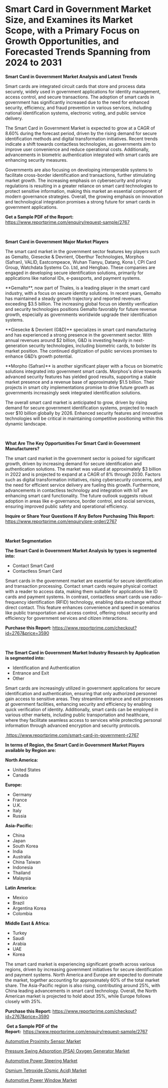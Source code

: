 <p><h1>Smart Card in Government Market Size, and Examines its Market Scope, with a Primary Focus on Growth Opportunities, and Forecasted Trends Spanning from 2024 to 2031</h1></p><p><strong>Smart Card in Government Market Analysis and Latest Trends</strong></p>
<p><p>Smart cards are integrated circuit cards that store and process data securely, widely used in government applications for identity management, access control, and secure transactions. The adoption of smart cards in government has significantly increased due to the need for enhanced security, efficiency, and fraud prevention in various services, including national identification systems, electronic voting, and public service delivery.</p><p>The Smart Card in Government Market is expected to grow at a CAGR of 8.60% during the forecast period, driven by the rising demand for secure identification methods and digital transformation initiatives. Recent trends indicate a shift towards contactless technologies, as governments aim to improve user convenience and reduce operational costs. Additionally, advancements in biometric authentication integrated with smart cards are enhancing security measures.</p><p>Governments are also focusing on developing interoperable systems to facilitate cross-border identification and transactions, further stimulating market growth. The increasing emphasis on cybersecurity and privacy regulations is resulting in a greater reliance on smart card technologies to protect sensitive information, making this market an essential component of modern governance strategies. Overall, the growing emphasis on innovation and technological integration promises a strong future for smart cards in government applications.</p></p>
<p><strong>Get a Sample PDF of the Report:&nbsp;</strong> <a href="https://www.reportprime.com/enquiry/request-sample/2767">https://www.reportprime.com/enquiry/request-sample/2767</a></p>
<p>&nbsp;</p>
<p><strong>Smart Card in Government Major Market Players</strong></p>
<p><p>The smart card market in the government sector features key players such as Gemalto, Giesecke & Devrient, Oberthur Technologies, Morphos (Safran), VALID, Eastcompeace, Wuhan Tianyu, Datang, Kona I, CPI Card Group, Watchdata Systems Co. Ltd, and Hengbao. These companies are engaged in developing secure identification solutions, primarily for applications like national IDs, e-passports, and payment systems.</p><p>**Gemalto**, now part of Thales, is a leading player in the smart card industry, with a focus on secure identity solutions. In recent years, Gemalto has maintained a steady growth trajectory and reported revenues exceeding $3.5 billion. The increasing global focus on identity verification and security technologies positions Gemalto favorably for future revenue growth, especially as governments worldwide upgrade their identification systems.</p><p>**Giesecke & Devrient (G&D)** specializes in smart card manufacturing and has experienced a strong presence in the government sector. With annual revenues around $2 billion, G&D is investing heavily in next-generation security technologies, including biometric cards, to bolster its market position. The continued digitization of public services promises to enhance G&D’s growth potential.</p><p>**Morpho (Safran)** is another significant player with a focus on biometric solutions integrated into government smart cards. Morphos's drive towards advanced security features has yielded good results, supporting a stable market presence and a revenue base of approximately $1.5 billion. Their projects in smart city implementations promise to drive future growth as governments increasingly seek integrated identification solutions.</p><p>The overall smart card market is anticipated to grow, driven by rising demand for secure government identification systems, projected to reach over $10 billion globally by 2026. Enhanced security features and innovative technologies will be critical in maintaining competitive positioning within this dynamic landscape.</p></p>
<p>&nbsp;</p>
<p><strong>What Are The Key Opportunities For Smart Card in Government Manufacturers?</strong></p>
<p><p>The smart card market in the government sector is poised for significant growth, driven by increasing demand for secure identification and authentication solutions. The market was valued at approximately $3 billion in 2022 and is projected to expand at a CAGR of 8% through 2030. Factors such as digital transformation initiatives, rising cybersecurity concerns, and the need for efficient service delivery are fueling this growth. Furthermore, advancements in contactless technology and integration with IoT are enhancing smart card functionality. The future outlook suggests robust adoption in areas like e-governance, border control, and social services, ensuring improved public safety and operational efficiency.</p></p>
<p><strong>Inquire or Share Your Questions If Any Before Purchasing This Report:</strong> <a href="https://www.reportprime.com/enquiry/pre-order/2767">https://www.reportprime.com/enquiry/pre-order/2767</a></p>
<p>&nbsp;</p>
<p><strong>Market Segmentation</strong></p>
<p><strong>The Smart Card in Government Market Analysis by types is segmented into:</strong></p>
<p><ul><li>Contact Smart Card</li><li>Contactless Smart Card</li></ul></p>
<p><p>Smart cards in the government market are essential for secure identification and transaction processing. Contact smart cards require physical contact with a reader to access data, making them suitable for applications like ID cards and payment systems. In contrast, contactless smart cards use radio-frequency identification (RFID) technology, enabling data exchange without direct contact. This feature enhances convenience and speed in scenarios like public transportation and access control, offering robust security and efficiency for government services and citizen interactions.</p></p>
<p><strong>Purchase this Report:&nbsp;</strong><a href="https://www.reportprime.com/checkout?id=2767&price=3590">https://www.reportprime.com/checkout?id=2767&price=3590</a></p>
<p>&nbsp;</p>
<p><strong>The Smart Card in Government Market Industry Research by Application is segmented into:</strong></p>
<p><ul><li>Identification and Authentication</li><li>Entrance and Exit</li><li>Other</li></ul></p>
<p><p>Smart cards are increasingly utilized in government applications for secure identification and authentication, ensuring that only authorized personnel gain access to sensitive areas. They streamline entrance and exit processes at government facilities, enhancing security and efficiency by enabling quick verification of identity. Additionally, smart cards can be employed in various other markets, including public transportation and healthcare, where they facilitate seamless access to services while protecting personal information through advanced encryption and security protocols.</p></p>
<p><a href="https://www.reportprime.com/smart-card-in-government-r2767">&nbsp;https://www.reportprime.com/smart-card-in-government-r2767</a></p>
<p><strong>In terms of Region, the Smart Card in Government Market Players available by Region are:</strong></p>
<p>
    <p> <strong> North America: </strong>
        <ul>
            <li>United States</li>
            <li>Canada</li>
        </ul>
        </p> 
    <p> <strong> Europe: </strong>
        <ul>
            <li>Germany</li>
            <li>France</li>
            <li>U.K.</li>
            <li>Italy</li>
            <li>Russia</li>
        </ul>
        </p> 
    <p> <strong> Asia-Pacific: </strong>
        <ul>
            <li>China</li>
            <li>Japan</li>
            <li>South Korea</li>
            <li>India</li>
            <li>Australia</li>
            <li>China Taiwan</li>
            <li>Indonesia</li>
            <li>Thailand</li>
            <li>Malaysia</li>
        </ul>
        </p> 
    <p> <strong> Latin America: </strong>
        <ul>
            <li>Mexico</li>
            <li>Brazil</li>
            <li>Argentina Korea</li>
            <li>Colombia</li>
        </ul>
        </p> 
    <p> <strong> Middle East & Africa: </strong>
        <ul>
            <li>Turkey</li>
            <li>Saudi</li>
            <li>Arabia</li>
            <li>UAE</li>
            <li>Korea</li>
        </ul>
    </p>
    </p>
<p><p>The smart card market is experiencing significant growth across various regions, driven by increasing government initiatives for secure identification and payment systems. North America and Europe are expected to dominate the market, together accounting for approximately 60% of the total market share. The Asia-Pacific region is also rising, contributing around 25%, with China leading advancements in smart card technology. Overall, the North American market is projected to hold about 35%, while Europe follows closely with 25%.</p></p>
<p><strong>Purchase this Report: </strong><a href="https://www.reportprime.com/checkout?id=2767&price=3590">https://www.reportprime.com/checkout?id=2767&price=3590</a></p>
<p>&nbsp;<strong>Get a Sample PDF of the Report:&nbsp;&nbsp;</strong><a href="https://www.reportprime.com/enquiry/request-sample/2767">https://www.reportprime.com/enquiry/request-sample/2767</a></p>
<p><strong></strong></p>
<p><p><a href="https://www.linkedin.com/pulse/global-automotive-proximity-sensor-market-focus-product-type-taajf?trackingId=A5hbPsW9TVev9Su6h2ZtWw%3D%3D">Automotive Proximity Sensor Market</a></p><p><a href="https://issuu.com/reportprime-2/docs/pressure-swing-adsorption-psa-oxyge_23626d39e6ddf5">Pressure Swing Adsorption (PSA) Oxygen Generator Market</a></p><p><a href="https://www.linkedin.com/pulse/automotive-power-steering-market-forecasts-trends-impact-analysis-j6abf?trackingId=vkCvDiTITuW0073KiKcZgQ%3D%3D">Automotive Power Steering Market</a></p><p><a href="https://issuu.com/reportprime-2/docs/osmium-tetroxide-osmic-acid-market-_a9113fe0f06507">Osmium Tetroxide (Osmic Acid) Market</a></p><p><a href="https://www.linkedin.com/pulse/automotive-power-window-market-share-size-trends-industry-fvvpf?trackingId=ifjZSSS6SZOSxySVQ7MpOQ%3D%3D">Automotive Power Window Market</a></p></p>